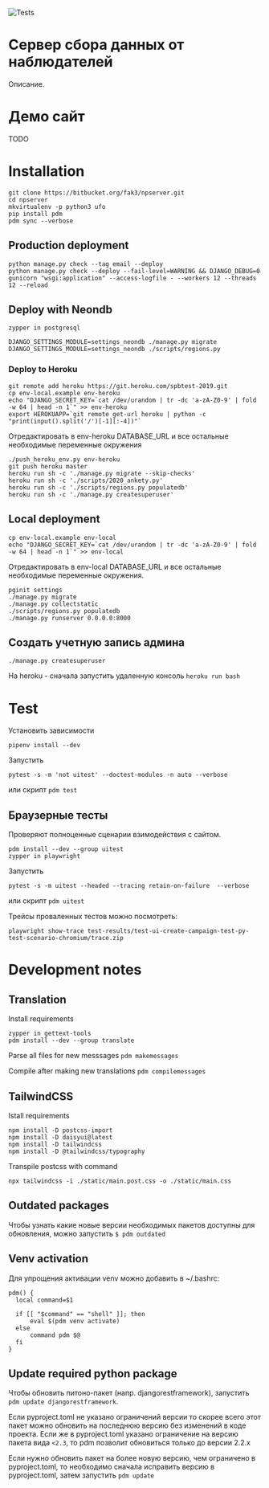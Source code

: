 ![Tests](https://github.com/Fak3/elect_hotline/actions/workflows/vercel-beta.yml/badge.svg)

# Сервер сбора данных от наблюдателей
Описание.

# Демо сайт

TODO

# Installation

```
git clone https://bitbucket.org/fak3/npserver.git
cd npserver
mkvirtualenv -p python3 ufo
pip install pdm
pdm sync --verbose
```


## Production deployment

```
python manage.py check --tag email --deploy
python manage.py check --deploy --fail-level=WARNING && DJANGO_DEBUG=0 gunicorn "wsgi:application" --access-logfile - --workers 12 --threads 12 --reload
```

## Deploy with Neondb

```
zypper in postgresql
```

```
DJANGO_SETTINGS_MODULE=settings_neondb ./manage.py migrate
DJANGO_SETTINGS_MODULE=settings_neondb ./scripts/regions.py
```

### Deploy to Heroku
```
git remote add heroku https://git.heroku.com/spbtest-2019.git
cp env-local.example env-heroku
echo "DJANGO_SECRET_KEY=`cat /dev/urandom | tr -dc 'a-zA-Z0-9' | fold -w 64 | head -n 1`" >> env-heroku
export HEROKUAPP=`git remote get-url heroku | python -c "print(input().split('/')[-1][:-4])"`
```

Отредактировать в env-heroku DATABASE_URL и все остальные необходимые переменные окружения

```
./push_heroku_env.py env-heroku
git push heroku master
heroku run sh -c './manage.py migrate --skip-checks'
heroku run sh -c './scripts/2020_ankety.py'
heroku run sh -c './scripts/regions.py populatedb'
heroku run sh -c './manage.py createsuperuser'
```


## Local deployment

```
cp env-local.example env-local
echo "DJANGO_SECRET_KEY=`cat /dev/urandom | tr -dc 'a-zA-Z0-9' | fold -w 64 | head -n 1`" >> env-local
```

Отредактировать в env-local DATABASE_URL и все остальные необходимые переменные окружения.

```
pginit settings
./manage.py migrate
./manage.py collectstatic
./scripts/regions.py populatedb
./manage.py runserver 0.0.0.0:8000
```

## Создать учетную запись админа

`./manage.py createsuperuser`

На heroku - сначала запустить удаленную консоль `heroku run bash`

# Test

Установить зависимости
```
pipenv install --dev
```

Запустить
```
pytest -s -m 'not uitest' --doctest-modules -n auto --verbose
```
или скрипт `pdm test`

## Браузерные тесты

Проверяют полноценные сценарии взимодействия с сайтом.
```
pdm install --dev --group uitest
zypper in playwright
```

Запустить
```
pytest -s -m uitest --headed --tracing retain-on-failure  --verbose
```
или скрипт `pdm uitest`

Трейсы проваленных тестов можно посмотреть:
```
playwright show-trace test-results/test-ui-create-campaign-test-py-test-scenario-chromium/trace.zip
```


# Development notes

## Translation

Install requirements
```
zypper in gettext-tools
pdm install --dev --group translate
```

Parse all files for new messsages
`pdm makemessages`

Compile after making new translations
`pdm compilemessages`


## TailwindCSS

Istall requirements

```
npm install -D postcss-import
npm install -D daisyui@latest
npm install -D tailwindcss
npm install -D @tailwindcss/typography
```

Transpile postcss with command

`npx tailwindcss -i ./static/main.post.css -o ./static/main.css`


## Outdated packages
Чтобы узнать какие новые версии необходимых пакетов доступны для обновления, можно запустить `$ pdm outdated`

## Venv activation

Для упрощения активации venv можно добавить в ~/.bashrc:

```
pdm() {
  local command=$1

  if [[ "$command" == "shell" ]]; then
      eval $(pdm venv activate)
  else
      command pdm $@
  fi
}
```

## Update required python package

Чтобы обновить питоно-пакет (напр. djangorestframework), запустить `pdm update djangorestframework`.

Если pyproject.toml не указано ограничений версии то скорее всего этот пакет можно обновить на последнюю версию без изменений в коде проекта. Если же в pyproject.toml указано ограничение на версию пакета вида `<2.3`, то pdm позволит обновиться только до версии 2.2.x

Если нужно обновить пакет на более новую версию, чем ограничено в pyproject.toml, то необходимо сначала исправить версию в pyproject.toml, затем запустить `pdm update`
